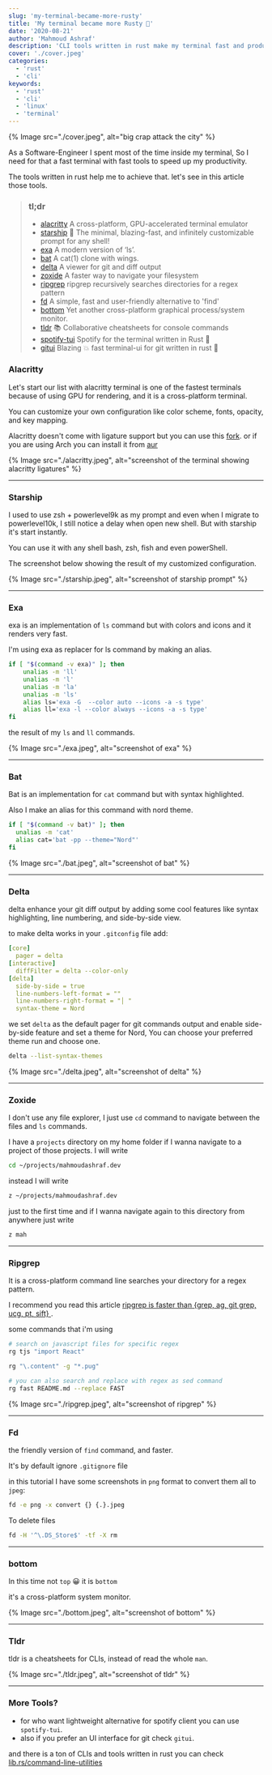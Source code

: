 ```yaml
---
slug: 'my-terminal-became-more-rusty'
title: 'My terminal became more Rusty 🦀'
date: '2020-08-21'
author: 'Mahmoud Ashraf'
description: 'CLI tools written in rust make my terminal fast and productive'
cover: './cover.jpeg'
categories:
  - 'rust'
  - 'cli'
keywords:
  - 'rust'
  - 'cli'
  - 'linux'
  - 'terminal'
---
```


{% Image src="./cover.jpeg", alt="big crap attack the city" %}

As a Software-Engineer I spent most of the time inside my terminal, So
I need for that a fast terminal with  fast tools to speed up my productivity.

The tools written in rust help me to achieve that. let's see in this article
those tools.

> ### tl;dr
> - [alacritty](https://github.com/alacritty/alacritty)  A cross-platform, GPU-accelerated terminal emulator
> - [starship](https://github.com/starship/starship) 🌌 The minimal, blazing-fast, and infinitely customizable prompt for any shell!
> - [exa](https://github.com/ogham/exa) A modern version of ‘ls’.
> - [bat](https://github.com/sharkdp/bat) A cat(1) clone with wings.
> - [delta](https://github.com/dandavison/delta) A viewer for git and diff output
> - [zoxide](https://github.com/ajeetdsouza/zoxide) A faster way to navigate your filesystem
> - [ripgrep](https://github.com/burntsushi/ripgrep) ripgrep recursively searches directories for a regex pattern
> - [fd](https://github.com/sharkdp/fd) A simple, fast and user-friendly alternative to 'find'
> - [bottom](https://github.com/clementtsang/bottom) Yet another cross-platform graphical process/system monitor.
> - [tldr](https://github.com/tldr-pages/tldr) 📚 Collaborative cheatsheets for console commands
> - [spotify-tui](https://github.com/rigellute/spotify-tui) Spotify for the terminal written in Rust 🚀
> - [gitui](https://github.com/extrawurst/gitui) Blazing 💥 fast terminal-ui for git written in rust 🦀

### Alacritty

Let's start our list with alacritty terminal is one of the fastest terminals 
because of using GPU for rendering, and it is a cross-platform terminal.

You can customize your own configuration like color scheme, fonts, opacity, and key mapping.

Alacritty doesn't come with ligature support but you can use 
this [fork](https://github.com/zenixls2/alacritty/tree/ligature). or if 
you are using Arch you can install it from [aur](https://aur.archlinux.org/packages/alacritty-ligatures/)

{% Image src="./alacritty.jpeg", alt="screenshot of the terminal showing alacritty ligatures" %}

---

### Starship

I used to use zsh + powerlevel9k as my prompt and even when I migrate to powerlevel10k, I still
notice a delay when open new shell. But with starship it's start instantly.

You can use it with any shell bash, zsh, fish and even powerShell.

The screenshot below showing the result of my customized configuration.

{% Image src="./starship.jpeg", alt="screenshot of starship prompt" %}

---

### Exa

exa is an implementation of `ls` command but with colors and icons and it renders very fast.

I'm using exa as replacer for ls command by making an alias.

```bash
if [ "$(command -v exa)" ]; then
    unalias -m 'll'
    unalias -m 'l'
    unalias -m 'la'
    unalias -m 'ls'
    alias ls='exa -G  --color auto --icons -a -s type'
    alias ll='exa -l --color always --icons -a -s type'
fi
```

the result of my `ls` and `ll` commands.

{% Image src="./exa.jpeg", alt="screenshot of exa" %}

---

### Bat

Bat is an implementation for `cat` command but with syntax highlighted.

Also I make an alias for this command with nord theme.

```bash
if [ "$(command -v bat)" ]; then
  unalias -m 'cat'
  alias cat='bat -pp --theme="Nord"'
fi
```

{% Image src="./bat.jpeg", alt="screenshot of bat" %}

---

### Delta

delta enhance your git diff output by adding some cool features like syntax highlighting,
line numbering, and side-by-side view.

to make delta works in your `.gitconfig` file add:

```yaml
[core]
  pager = delta
[interactive]
  diffFilter = delta --color-only
[delta]
  side-by-side = true
  line-numbers-left-format = ""
  line-numbers-right-format = "│ "
  syntax-theme = Nord
```

we set `delta` as the default pager for git commands output and enable side-by-side 
feature and set a theme for Nord, You can choose your preferred theme  run and choose one.

```bash
delta --list-syntax-themes
```

{% Image src="./delta.jpeg", alt="screenshot of delta" %}

---

### Zoxide

I don't use any file explorer, I just use `cd` command to navigate between the files and `ls` commands.

I have a `projects` directory on my home folder if I wanna navigate to a project of those projects.
I will write

```bash
cd ~/projects/mahmoudashraf.dev
```

instead I will write 

```bash
z ~/projects/mahmoudashraf.dev
```

just to the first time and if I wanna navigate again to this directory from anywhere
just write 

```bash
z mah
```

---

### Ripgrep

It is a  cross-platform command line searches your directory for a regex pattern. 

I recommend you read this article [ripgrep is faster than {grep, ag, git grep, ucg, pt, sift}
](https://blog.burntsushi.net/ripgrep/).

some commands that i'm using

```bash
# search on javascript files for specific regex
rg tjs "import React"

rg "\.content" -g "*.pug"

# you can also search and replace with regex as sed command
rg fast README.md --replace FAST
```

{% Image src="./ripgrep.jpeg", alt="screenshot of ripgrep" %}

---

### Fd

the friendly version of `find` command, and faster.

It's by default ignore `.gitignore` file

in this tutorial I have some screenshots in `png` format to convert them all to `jpeg`:

```bash
fd -e png -x convert {} {.}.jpeg
```

To delete files

```bash
fd -H '^\.DS_Store$' -tf -X rm
```

---

### bottom

In this time not `top` 😀 it is `bottom`

it's a cross-platform system monitor. 

{% Image src="./bottom.jpeg", alt="screenshot of bottom" %}

---


### Tldr

tldr is a cheatsheets for CLIs, instead of read the whole `man`.

{% Image src="./tldr.jpeg", alt="screenshot of tldr" %}

---

### More Tools?

- for who want lightweight alternative for spotify client you can use `spotify-tui`.
- also if you prefer an UI interface  for git check `gitui`.

and there is a ton of CLIs and tools written in rust you can check 
[lib.rs/command-line-utilities](https://lib.rs/command-line-utilities)




